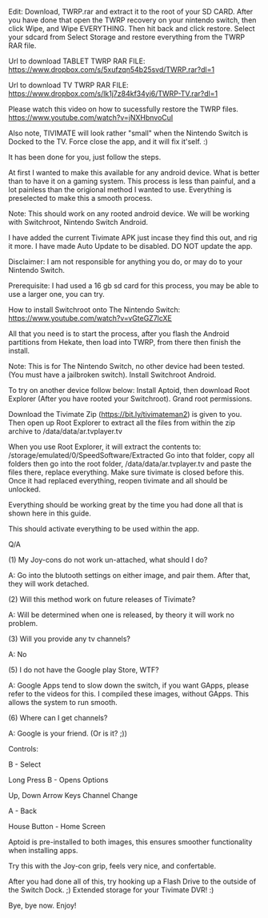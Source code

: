 Edit: Download, TWRP.rar and extract it to the root of your SD CARD. After you have done that open the TWRP recovery
on your nintendo switch, then click Wipe, and Wipe EVERYTHING. Then hit back and click restore.
Select your sdcard from Select Storage and restore everything from the TWRP RAR file.

Url to download TABLET TWRP RAR FILE:
https://www.dropbox.com/s/5xufzqn54b25svd/TWRP.rar?dl=1

Url to download TV TWRP RAR FILE:
https://www.dropbox.com/s/lk1j7z84kf34yi6/TWRP-TV.rar?dl=1

Please watch this video on how to sucessfully restore the TWRP files.
https://www.youtube.com/watch?v=jNXHbnvoCuI

Also note, TIVIMATE will look rather "small" when the Nintendo Switch is Docked to the TV. Force close the app, and it will fix it'self. :) 

It has been done for you, just follow the steps.

At first I wanted to make this available for any android device. What is better than to have it on a gaming system.
This process is less than painful, and a lot painless than the origional method I wanted to use.
Everything is preselected to make this a smooth process.

Note: This should work on any rooted android device. We will be working with Switchroot, Nintendo Switch Android.

I have added the current Tivimate APK just incase they find this out, and rig it more. I have made Auto Update to be disabled. DO NOT update the app.


Disclaimer: I am not responsible for anything you do, or may do to your Nintendo Switch.

Prerequisite:
I had used a 16 gb sd card for this process, you may be able to use a larger one, you can try.

How to install Switchroot onto The Nintendo Switch: https://www.youtube.com/watch?v=vGteGZ7lcXE

All that you need is to start the process, after you flash the Android partitions from Hekate, then load into TWRP, from there then finish the install.

Note: This is for The Nintendo Switch, no other device had been tested. (You must have a jailbroken switch).
Install Switchroot Android.

To try on another device follow below:
Install Aptoid, then download Root Explorer (After you have rooted your Switchroot). Grand root permissions.

Download the Tivimate Zip (https://bit.ly/tivimateman2) is given to you. Then open up Root Explorer to extract all the files from within the zip archive to /data/data/ar.tvplayer.tv

When you use Root Explorer, it will extract the contents to: /storage/emulated/0/SpeedSoftware/Extracted Go into that folder, copy all folders then go into the root folder, /data/data/ar.tvplayer.tv and paste the files there, replace everything. Make sure tivimate is closed before this. Once it had replaced everything, reopen tivimate and all should be unlocked.

Everything should be working great by the time you had done all that is shown here in this guide.

This should activate everything to be used within the app.


Q/A

(1) My Joy-cons do not work un-attached, what should I do?

A: Go into the blutooth settings on either image, and pair them. After that, they will work detached.

(2) Will this method work on future releases of Tivimate?

A: Will be determined when one is released, by theory it will work no problem.

(3) Will you provide any tv channels?

A: No

(5) I do not have the Google play Store, WTF?

A: Google Apps tend to slow down the switch, if you want GApps, please refer to the videos for this. I compiled these images, without GApps.
This allows the system to run smooth.

(6) Where can I get channels?

A: Google is your friend. (Or is it? ;))

Controls:

B - Select

Long Press B - Opens Options

Up, Down Arrow Keys Channel Change

A - Back

House Button - Home Screen

Aptoid is pre-installed to both images, this ensures smoother functionality when installing apps.

Try this with the Joy-con grip, feels very nice, and confertable.

After you had done all of this, try hooking up a Flash Drive to the outside of the Switch Dock. ;) Extended storage for your Tivimate DVR! :) 


Bye, bye now. Enjoy!
